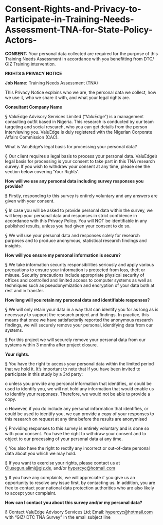 # Consent-Rights-and-Privacy-to-Participate-in-Training-Needs-Assessment-TNA-for-State-Policy-Actors-
**CONSENT:** Your personal data collected are required for the purpose of this Training Needs Assessment in accordance with you benefitting from DTC/ GIZ Training intervention.

 

**RIGHTS & PRIVACY NOTICE**

**Job Name:** Training Needs Assessment (TNA)

This Privacy Notice explains who we are, the personal data we collect, how we use it, who we share it with, and what your legal rights are.

**Consultant Company Name**

§  ValuEdge Advisory Services Limited  (“ValuEdge”) is a management consulting outfit based in Nigeria. This research is conducted by our team targeting and social research, who you  can get details from the person interviewing you. ValuEdge is duly registered with the Nigerian Corporate Affairs Commission (CAC).

 What is ValuEdge’s legal basis for processing your personal data?

§  Our client requires a legal basis to process your personal data.  ValuEdge’s legal basis for processing is your consent to take part in this TNA research survey.   If you wish to withdraw your consent at any time, please see the section below covering ‘Your Rights’.

 **How will we use any personal data including survey responses you provide?**

§  Firstly, responding to this survey is entirely voluntary and any answers are given with your consent.

§  In case you will be asked to provide personal data within the survey, we will keep your personal data and responses in strict confidence in accordance with  this Privacy Policy.  You will NOT be identifiable in any published results, unless you had given your consent to do so.

§  We will use your personal data and responses solely for research purposes and to produce anonymous, statistical research findings and insights.

 **How will you ensure my personal information is secure?**

§  We take information security responsibilities seriously and apply various precautions to ensure your information is protected from loss, theft or misuse.    Security precautions include appropriate physical security of offices and controlled and limited access to computer systems as well as techniques such as pseudonymization and encryption of your data both at rest and in transfer.

**How long will you retain my personal data and identifiable responses?**

§  We will only retain your data in a way that can identify you for as long as is necessary to support the research project and findings.  In practice, this  means that once we have satisfactorily reported the anonymous research findings, we will securely remove your personal, identifying data from our systems.

§  For this project we will securely remove your personal data from our systems within 3 months after project closure.

**Your rights.**

§  You have the right to access your personal data within the limited period that we hold it. It’s important to note that If you have been invited to participate  in this study by a 3rd party:

o   unless you provide any personal information that identifies, or could be used to identify you, we will not hold any information that would enable us to identify  your responses.  Therefore, we would not be able to provide a copy.

o   However, if you do include any personal information that identifies, or could be used to identify you, we can provide a copy of your responses to this research  on request at any time before the results are anonymised

§  Providing responses to this survey is entirely voluntary and is done so with your consent.  You have the right to withdraw your consent and to object to our  processing of your personal data at any time.

§  You also have the right to rectify any incorrect or out-of-date personal data about you which we may hold.

§  If you want to exercise your rights, please contact us at Olusegun.alimi@giz.de, and/or hypercyc@hotmail.com

§  If you have any complaints, we will appreciate if you give us an opportunity to resolve any issue first, by contacting us. In addition, you are free to contact  your national data protection authorities who are also likely to accept your complaint.

 

**How can I contact you about this survey and/or my personal data?**

§  Contact  ValuEdge Advisory Services Ltd; Email: hypercyc@hotmail.com  with “GIZ/ DTC TNA Survey” in the email  subject line
